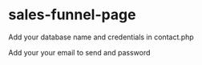 # sales-funnel-page

Add your database name and credentials in contact.php


Add your your email to send and password
